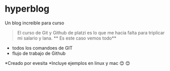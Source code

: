 # hyperblog
Un blog increible para curso
>El curso de Git y Github de platzi es lo que me hacia falta para triplicar mi salario y lana.
**
Es este caso vemos todo**
* todos los comandoes de GIT
* flujo de trabajo de Github

*Creado por evesita
*Incluye ejemplos en linux y mac
:blush: :blush:


